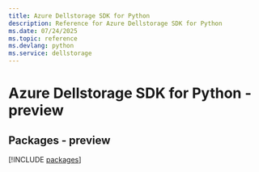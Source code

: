 ```yaml
---
title: Azure Dellstorage SDK for Python
description: Reference for Azure Dellstorage SDK for Python
ms.date: 07/24/2025
ms.topic: reference
ms.devlang: python
ms.service: dellstorage
---
```

# Azure Dellstorage SDK for Python - preview
## Packages - preview
[!INCLUDE [packages](dellstorage-index.md)]